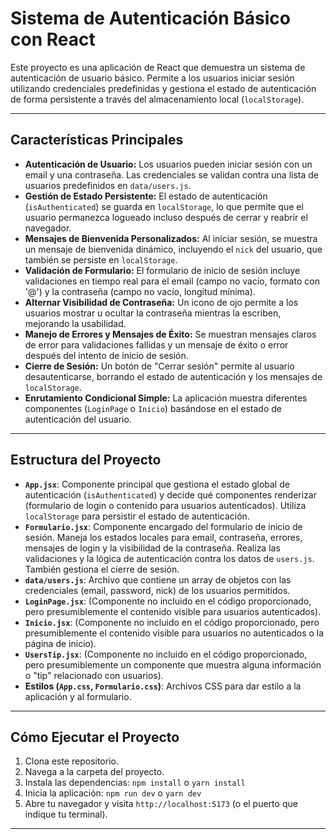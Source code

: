 # Sistema de Autenticación Básico con React

Este proyecto es una aplicación de React que demuestra un sistema de autenticación de usuario básico. Permite a los usuarios iniciar sesión utilizando credenciales predefinidas y gestiona el estado de autenticación de forma persistente a través del almacenamiento local (`localStorage`).

---

## Características Principales

* **Autenticación de Usuario:** Los usuarios pueden iniciar sesión con un email y una contraseña. Las credenciales se validan contra una lista de usuarios predefinidos en `data/users.js`.
* **Gestión de Estado Persistente:** El estado de autenticación (`isAuthenticated`) se guarda en `localStorage`, lo que permite que el usuario permanezca logueado incluso después de cerrar y reabrir el navegador.
* **Mensajes de Bienvenida Personalizados:** Al iniciar sesión, se muestra un mensaje de bienvenida dinámico, incluyendo el `nick` del usuario, que también se persiste en `localStorage`.
* **Validación de Formulario:** El formulario de inicio de sesión incluye validaciones en tiempo real para el email (campo no vacío, formato con '@') y la contraseña (campo no vacío, longitud mínima).
* **Alternar Visibilidad de Contraseña:** Un icono de ojo permite a los usuarios mostrar u ocultar la contraseña mientras la escriben, mejorando la usabilidad.
* **Manejo de Errores y Mensajes de Éxito:** Se muestran mensajes claros de error para validaciones fallidas y un mensaje de éxito o error después del intento de inicio de sesión.
* **Cierre de Sesión:** Un botón de "Cerrar sesión" permite al usuario desautenticarse, borrando el estado de autenticación y los mensajes de `localStorage`.
* **Enrutamiento Condicional Simple:** La aplicación muestra diferentes componentes (`LoginPage` o `Inicio`) basándose en el estado de autenticación del usuario.

---

## Estructura del Proyecto

* **`App.jsx`**: Componente principal que gestiona el estado global de autenticación (`isAuthenticated`) y decide qué componentes renderizar (formulario de login o contenido para usuarios autenticados). Utiliza `localStorage` para persistir el estado de autenticación.
* **`Formulario.jsx`**: Componente encargado del formulario de inicio de sesión. Maneja los estados locales para email, contraseña, errores, mensajes de login y la visibilidad de la contraseña. Realiza las validaciones y la lógica de autenticación contra los datos de `users.js`. También gestiona el cierre de sesión.
* **`data/users.js`**: Archivo que contiene un array de objetos con las credenciales (email, password, nick) de los usuarios permitidos.
* **`LoginPage.jsx`**: (Componente no incluido en el código proporcionado, pero presumiblemente el contenido visible para usuarios autenticados).
* **`Inicio.jsx`**: (Componente no incluido en el código proporcionado, pero presumiblemente el contenido visible para usuarios no autenticados o la página de inicio).
* **`UsersTip.jsx`**: (Componente no incluido en el código proporcionado, pero presumiblemente un componente que muestra alguna información o "tip" relacionado con usuarios).
* **Estilos (`App.css`, `Formulario.css`)**: Archivos CSS para dar estilo a la aplicación y al formulario.

---

## Cómo Ejecutar el Proyecto

1.  Clona este repositorio.
2.  Navega a la carpeta del proyecto.
3.  Instala las dependencias: `npm install` o `yarn install`
4.  Inicia la aplicación: `npm run dev` o `yarn dev`
5.  Abre tu navegador y visita `http://localhost:5173` (o el puerto que indique tu terminal).

---
